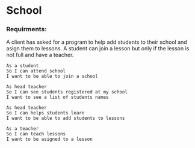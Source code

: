 School
========

### Requirments:

A client has asked for a program to help add students to their school and asign them to lessons.
A student can join a lesson but only if the lesson is not full and have a teacher.

```
As a student
So I can attend school
I want to be able to join a school
```
```
As head teacher
So I can see students registered at my school
I want to see a list of students names
```
```
As head teacher
So I can helps students learn
I want to be able to add students to lessons
```
```
As a teacher
So I can teach lessons
I want to be asigned to a lesson
```
